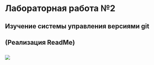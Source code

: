 
# Лабораторная работа №2 

## Изучение системы управления версиями git
## (Реализация ReadMe)

## <img src='https://2.bp.blogspot.com/-QrABIvp2kvU/WKe73SMrPQI/AAAAAAAAADg/C54mCaSHq_IiKGvPkEKofQNc7Ivl4umlACPcB/w1200-h630-p-k-no-nu/git-goodness.gif'>
